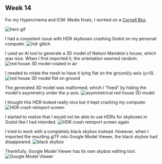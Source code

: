## Week 14

For my Hypercinema and ICM: Media finals, I worked on a [Cornell Box](https://blackprint.surge.sh).


![hero gif](https://enderversing.github.io/itp-blog/assets/img/hypercinema/hero.gif)

I had a consistent issue with HDR skyboxes crashing Godot on my personal computer.
![hdr glitch](https://enderversing.github.io/itp-blog/assets/img/hypercinema/doc/1.png)

I used an AI tool to generate a 3D model of Nelson Mandela's house, which was nice. When I first imported it, the orientation seemed random.
![red house 3D model rotated in air](https://enderversing.github.io/itp-blog/assets/img/hypercinema/doc/2.png)


I needed to rotate the mesh to have it lying flat on the ground/y-axis (y=0). 
![red house 3D model flat on ground](https://enderversing.github.io/itp-blog/assets/img/hypercinema/doc/3.png)

The generated 3D model was malformed, which I "fixed" by hiding the model's asymmetry under the y-axis.
![asymmetrical red house 3D model](https://enderversing.github.io/itp-blog/assets/img/hypercinema/doc/4.png)

I thought this HDR looked really nice but it kept crashing my computer.
![HDR crash reimport screen](https://enderversing.github.io/itp-blog/assets/img/hypercinema/doc/5.png)

I started to realize that I would not be able to use HDRs for skyboxes in Godot like I had intended.
![HDR crash reimport screen again](https://enderversing.github.io/itp-blog/assets/img/hypercinema/doc/6.png)

I tried to work with a completely black skybox instead. However, when I imported the resulting glTF into Google Model Viewer, the black skybox had disappeared. 
![black skybox](https://enderversing.github.io/itp-blog/assets/img/hypercinema/doc/7.png)

Thankfully, Google Model Viewer has its own skybox editing tool. 
![Google Model Viewer](https://enderversing.github.io/itp-blog/assets/img/hypercinema/doc/8.png)
